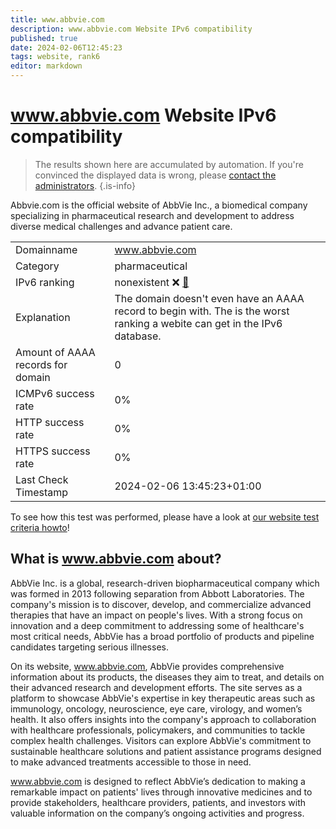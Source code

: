 ```yaml
---
title: www.abbvie.com
description: www.abbvie.com Website IPv6 compatibility
published: true
date: 2024-02-06T12:45:23
tags: website, rank6
editor: markdown
---
```


# www.abbvie.com Website IPv6 compatibility

> The results shown here are accumulated by automation. If you're convinced the displayed data is wrong, please [contact the administrators](/howto/chat). 
{.is-info}

Abbvie.com is the official website of AbbVie Inc., a biomedical company specializing in pharmaceutical research and development to address diverse medical challenges and advance patient care.


|   |   |
| - | - |
| Domainname | www.abbvie.com
| Category | pharmaceutical |
| IPv6 ranking | nonexistent :x: [🔗](/howto/ranking) |
| Explanation | The domain doesn't even have an AAAA record to begin with. The is the worst ranking a webite can get in the IPv6 database. |
| Amount of AAAA records for domain | 0 |
| ICMPv6 success rate | 0%|
| HTTP success rate | 0% |
| HTTPS success rate | 0% |
| Last Check Timestamp | 2024-02-06 13:45:23+01:00 |

To see how this test was performed, please have a look at [our website test criteria howto](/howto/testcriteria/website)!


## What is www.abbvie.com about?
AbbVie Inc. is a global, research-driven biopharmaceutical company which was formed in 2013 following separation from Abbott Laboratories. The company's mission is to discover, develop, and commercialize advanced therapies that have an impact on people's lives. With a strong focus on innovation and a deep commitment to addressing some of healthcare's most critical needs, AbbVie has a broad portfolio of products and pipeline candidates targeting serious illnesses.

On its website, www.abbvie.com, AbbVie provides comprehensive information about its products, the diseases they aim to treat, and details on their advanced research and development efforts. The site serves as a platform to showcase AbbVie's expertise in key therapeutic areas such as immunology, oncology, neuroscience, eye care, virology, and women’s health. It also offers insights into the company's approach to collaboration with healthcare professionals, policymakers, and communities to tackle complex health challenges. Visitors can explore AbbVie's commitment to sustainable healthcare solutions and patient assistance programs designed to make advanced treatments accessible to those in need.

www.abbvie.com is designed to reflect AbbVie’s dedication to making a remarkable impact on patients' lives through innovative medicines and to provide stakeholders, healthcare providers, patients, and investors with valuable information on the company’s ongoing activities and progress.


